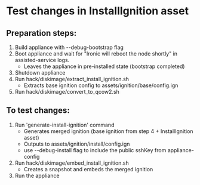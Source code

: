 # Test changes in InstallIgnition asset

## Preparation steps:    
1. Build appliance with --debug-bootstrap flag
2. Boot appliance and wait for "Ironic will reboot the node shortly" in assisted-service logs.
   - Leaves the appliance in pre-installed state (bootstrap completed)
3. Shutdown appliance
4. Run hack/diskimage/extract_install_ignition.sh
   - Extracts base ignition config to assets/ignition/base/config.ign
5. Run hack/diskimage/convert_to_qcow2.sh
    
## To test changes:
1. Run 'generate-install-ignition' command
   - Generates merged ignition (base ignition from step 4 + InstallIgnition asset)
   - Outputs to assets/ignition/install/config.ign
   - use --debug-install flag to include the public sshKey from appliance-config
2. Run hack/diskimage/embed_install_ignition.sh
   - Creates a snapshot and embeds the merged ignition
3. Run the appliance
